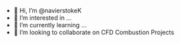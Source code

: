- 👋 Hi, I’m @navierstokeK
- 👀 I’m interested in ...
- 🌱 I’m currently learning ...
- 💞️ I’m looking to collaborate on CFD Combustion Projects


<!---
navierstokeK/navierstokeK is a ✨ special ✨ repository because its `README.md` (this file) appears on your GitHub profile.
You can click the Preview link to take a look at your changes.
--->
